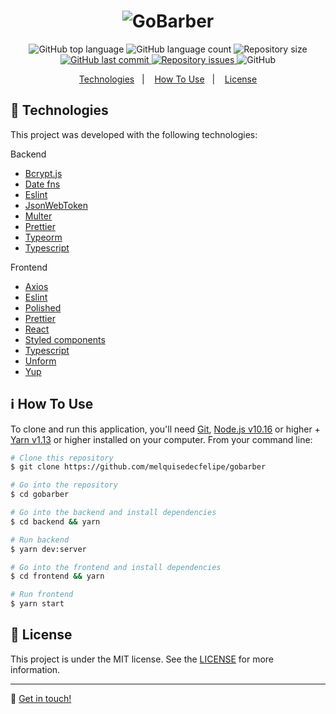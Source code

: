 <h1 align="center">
  <img alt="GoBarber" src="https://res.cloudinary.com/dtifsqadc/image/upload/v1588197073/gobarber_x4a90i.svg" />
</h1>

<p align="center">
  <img alt="GitHub top language" src="https://img.shields.io/github/languages/top/melquisedecfelipe/gobarber.svg">

  <img alt="GitHub language count" src="https://img.shields.io/github/languages/count/melquisedecfelipe/gobarber.svg">

  <img alt="Repository size" src="https://img.shields.io/github/repo-size/melquisedecfelipe/gobarber.svg">

  <a href="https://github.com/melquisedecfelipe/gobarber/commits/master">
    <img alt="GitHub last commit" src="https://img.shields.io/github/last-commit/melquisedecfelipe/gobarber.svg">
  </a>

  <a href="https://github.com/melquisedecfelipe/gobarber/issues">
    <img alt="Repository issues" src="https://img.shields.io/github/issues/melquisedecfelipe/gobarber.svg">
  </a>

  <img alt="GitHub" src="https://img.shields.io/github/license/melquisedecfelipe/gobarber.svg">
</p>

<p align="center">
  <a href="#rocket-technologies">Technologies</a>&nbsp;&nbsp;&nbsp;|&nbsp;&nbsp;&nbsp;
  <a href="#information_source-how-to-use">How To Use</a>&nbsp;&nbsp;&nbsp;|&nbsp;&nbsp;&nbsp;
  <a href="#memo-license">License</a>
</p>

## :rocket: Technologies

This project was developed with the following technologies:

Backend

- [Bcrypt.js](https://github.com/dcodeIO/bcrypt.js)
- [Date fns](https://date-fns.org/)
- [Eslint](https://eslint.org/)
- [JsonWebToken](https://github.com/auth0/node-jsonwebtoken)
- [Multer](https://github.com/expressjs/multer)
- [Prettier](https://prettier.io/)
- [Typeorm](https://typeorm.io/)
- [Typescript](https://www.typescriptlang.org/)

Frontend

- [Axios](https://github.com/axios/axios)
- [Eslint](https://eslint.org/)
- [Polished](https://polished.js.org/)
- [Prettier](https://prettier.io/)
- [React](https://reactjs.org/)
- [Styled components](https://styled-components.com/)
- [Typescript](https://www.typescriptlang.org/)
- [Unform](https://github.com/Rocketseat/unform)
- [Yup](https://github.com/jquense/yup)

## :information_source: How To Use

To clone and run this application, you'll need [Git](https://git-scm.com), [Node.js v10.16](https://nodejs.org/) or higher + [Yarn v1.13](https://yarnpkg.com/) or higher installed on your computer. From your command line:

```bash
# Clone this repository
$ git clone https://github.com/melquisedecfelipe/gobarber

# Go into the repository
$ cd gobarber

# Go into the backend and install dependencies
$ cd backend && yarn

# Run backend
$ yarn dev:server

# Go into the frontend and install dependencies
$ cd frontend && yarn

# Run frontend
$ yarn start
```

## :memo: License

This project is under the MIT license. See the [LICENSE](https://github.com/melquisedecfelipe/gobarber/blob/master/LICENSE) for more information.

---

:wave: [Get in touch!](https://www.linkedin.com/in/melquisedecfelipe/)
